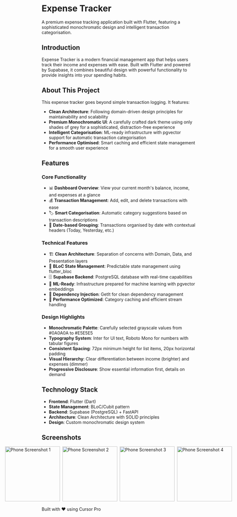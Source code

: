 # Expense Tracker

A premium expense tracking application built with Flutter, featuring a sophisticated monochromatic design and intelligent transaction categorisation.

## Introduction

Expense Tracker is a modern financial management app that helps users track their income and expenses with ease. Built with Flutter and powered by Supabase, it combines beautiful design with powerful functionality to provide insights into your spending habits.

## About This Project

This expense tracker goes beyond simple transaction logging. It features:

- **Clean Architecture**: Following domain-driven design principles for maintainability and scalability
- **Premium Monochromatic UI**: A carefully crafted dark theme using only shades of grey for a sophisticated, distraction-free experience
- **Intelligent Categorisation**: ML-ready infrastructure with pgvector support for automatic transaction categorisation
- **Performance Optimised**: Smart caching and efficient state management for a smooth user experience

## Features

### Core Functionality
- 📊 **Dashboard Overview**: View your current month's balance, income, and expenses at a glance
- 💰 **Transaction Management**: Add, edit, and delete transactions with ease
- 🏷️ **Smart Categorisation**: Automatic category suggestions based on transaction descriptions
- 📅 **Date-based Grouping**: Transactions organised by date with contextual headers (Today, Yesterday, etc.)

### Technical Features
- 🏗️ **Clean Architecture**: Separation of concerns with Domain, Data, and Presentation layers
- 🔄 **BLoC State Management**: Predictable state management using flutter_bloc
- 🗄️ **Supabase Backend**: PostgreSQL database with real-time capabilities
- 🤖 **ML-Ready**: Infrastructure prepared for machine learning with pgvector embeddings
- 💉 **Dependency Injection**: GetIt for clean dependency management
- 🚀 **Performance Optimized**: Category caching and efficient stream handling

### Design Highlights
- **Monochromatic Palette**: Carefully selected grayscale values from #0A0A0A to #E5E5E5
- **Typography System**: Inter for UI text, Roboto Mono for numbers with tabular figures
- **Consistent Spacing**: 72px minimum height for list items, 20px horizontal padding
- **Visual Hierarchy**: Clear differentiation between income (brighter) and expenses (dimmer)
- **Progressive Disclosure**: Show essential information first, details on demand

## Technology Stack

- **Frontend**: Flutter (Dart)
- **State Management**: BLoC/Cubit pattern
- **Backend**: Supabase (PostgreSQL) + FastAPI
- **Architecture**: Clean Architecture with SOLID principles
- **Design**: Custom monochromatic design system

## Screenshots

<div style="display: flex; gap: 8px; justify-content: center;">
  <img src="https://github.com/user-attachments/assets/af8899c1-4e58-406b-a5dc-1b666e6257f5" width="180" alt="Phone Screenshot 1">
  <img src="https://github.com/user-attachments/assets/3dcbaf76-8847-492f-84a0-a68decf1a4be" width="180" alt="Phone Screenshot 2">
  <img src="https://github.com/user-attachments/assets/07186e2a-00d3-40a5-8578-6bafee4c2b44" width="180" alt="Phone Screenshot 3">
  <img src="https://github.com/user-attachments/assets/2b21f653-336f-4289-8ae0-3b12c4bcef68" width="180" alt="Phone Screenshot 4">
</div>

<br>
Built with ❤️ using Cursor Pro
